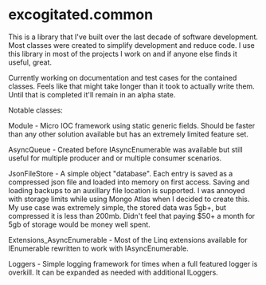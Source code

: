 # excogitated.common
This is a library that I've built over the last decade of software development. Most classes were created to simplify development and reduce code. I use this library in most of the projects I work on and if anyone else finds it useful, great.

Currently working on documentation and test cases for the contained classes. Feels like that might take longer than it took to actually write them. Until that is completed it'll remain in an alpha state.

Notable classes:

Module - Micro IOC framework using static generic fields. Should be faster than any other solution available but has an extremely limited feature set.
  
AsyncQueue - Created before IAsyncEnumerable was available but still useful for multiple producer and or multiple consumer scenarios.
  
JsonFileStore - A simple object "database". Each entry is saved as a compressed json file and loaded into memory on first access. Saving and loading backups to an auxillary file location is supported. I was annoyed with storage limits while using Mongo Atlas when I decided to create this. My use case was extremely simple, the stored data was 5gb+, but compressed it is less than 200mb. Didn't feel that paying $50+ a month for 5gb of storage would be money well spent.
  
Extensions_AsyncEnumerable - Most of the Linq extensions available for IEnumerable rewritten to work with IAsyncEnumerable.

Loggers - Simple logging framework for times when a full featured logger is overkill. It can be expanded as needed with additional ILoggers.
